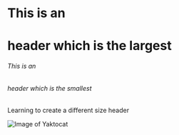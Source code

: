 # This is an <H1> header which is the largest
###### This is an <H6> header which is the smallest


Learning to create a different size header

![Image of Yaktocat](https://octodex.github.com/images/yaktocat.png)
